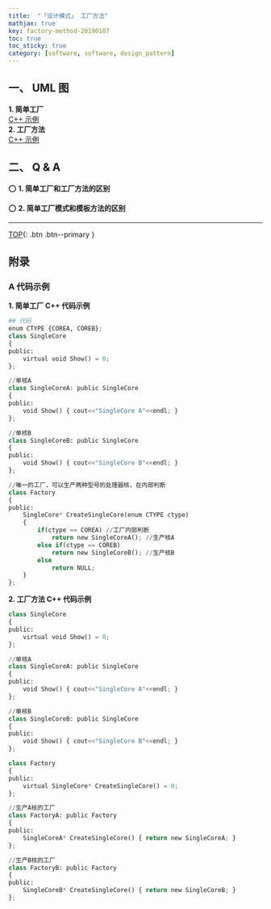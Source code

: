 ```yaml
---
title:  "「设计模式」 工厂方法"
mathjax: true
key: factory-method-20190107
toc: true
toc_sticky: true
category: [software, software, design_pattern]
---
```

<span id='head'></span>

## 一、 UML 图
**1. 简单工厂**  
[C++ 示例](#simple_factory_cpp)    
**2. 工厂方法**  
[C++ 示例](#factory_method_cpp)  

## 二、 Q & A
:o: **1. 简单工厂和工厂方法的区别**  

:o: **2. 简单工厂模式和模板方法的区别**  

-------------------  
[TOP](#head){: .btn .btn--primary }



## 附录

### A 代码示例
<span id="simple_factory_cpp">**1. 简单工厂 C++ 代码示例**</span>  

```python
## 代码
enum CTYPE {COREA, COREB};    
class SingleCore   
{   
public:   
    virtual void Show() = 0;
};   

//单核A   
class SingleCoreA: public SingleCore   
{   
public:   
    void Show() { cout<<"SingleCore A"<<endl; }   
};   

//单核B   
class SingleCoreB: public SingleCore   
{   
public:   
    void Show() { cout<<"SingleCore B"<<endl; }   
};   

//唯一的工厂，可以生产两种型号的处理器核，在内部判断   
class Factory   
{   
public:    
    SingleCore* CreateSingleCore(enum CTYPE ctype)   
    {   
        if(ctype == COREA) //工厂内部判断   
            return new SingleCoreA(); //生产核A   
        else if(ctype == COREB)   
            return new SingleCoreB(); //生产核B   
        else   
            return NULL;   
    }   
};   
```

<span id="factory_method_cpp">**2. 工厂方法 C++ 代码示例**</span>  

```python
class SingleCore   
{   
public:   
    virtual void Show() = 0;
};   

//单核A   
class SingleCoreA: public SingleCore   
{   
public:   
    void Show() { cout<<"SingleCore A"<<endl; }   
};   

//单核B   
class SingleCoreB: public SingleCore   
{   
public:   
    void Show() { cout<<"SingleCore B"<<endl; }   
};   

class Factory   
{   
public:   
    virtual SingleCore* CreateSingleCore() = 0;
};   

//生产A核的工厂   
class FactoryA: public Factory   
{   
public:   
    SingleCoreA* CreateSingleCore() { return new SingleCoreA; }   
};   

//生产B核的工厂   
class FactoryB: public Factory   
{   
public:   
    SingleCoreB* CreateSingleCore() { return new SingleCoreB; }   
};   
```

